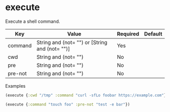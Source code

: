 # execute

Execute a shell command.

| Key | Value | Required | Default |
| --- | ----- | -------- | ------- |
| command | String and (not= "") or [String and (not= "")] | Yes |  |
| cwd | String and (not= "") | No |  |
| pre | String and (not= "") | No |  |
| pre-not | String and (not= "") | No |  |

Examples
```clojure
(execute {:cwd "/tmp" :command "curl -sfLo foobar https://example.com"})

(execute {:command "touch foo" :pre-not "test -e bar"})
```